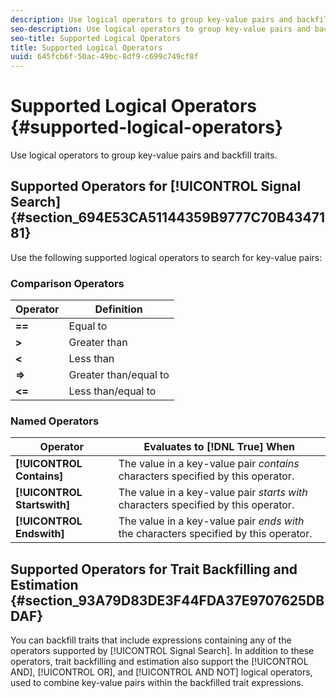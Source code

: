 ```yaml
---
description: Use logical operators to group key-value pairs and backfill traits.
seo-description: Use logical operators to group key-value pairs and backfill traits.
seo-title: Supported Logical Operators
title: Supported Logical Operators
uuid: 645fcb6f-50ac-49bc-8df9-c699c749cf8f
---
```


# Supported Logical Operators {#supported-logical-operators}

Use logical operators to group key-value pairs and backfill traits.

## Supported Operators for [!UICONTROL Signal Search] {#section_694E53CA51144359B9777C70B4347181}

Use the following supported logical operators to search for key-value pairs:

### Comparison Operators

|  Operator  | Definition  |
|---|---|
| **==** | Equal to  |
| **>** | Greater than  |
| **<** | Less than  |
| **=>** | Greater than/equal to  |
| **<=** | Less than/equal to  |

### Named Operators

|  Operator  | Evaluates to [!DNL True] When  |
|---|---|
| **[!UICONTROL Contains]** |The value in a key-value pair *contains* characters specified by this operator.  |
| **[!UICONTROL Startswith]** |The value in a key-value pair *starts with* characters specified by this operator.  |
| **[!UICONTROL Endswith]** |The value in a key-value pair *ends with* the characters specified by this operator.  |

## Supported Operators for Trait Backfilling and Estimation {#section_93A79D83DE3F44FDA37E9707625DBDAF}

You can backfill traits that include expressions containing any of the operators supported by [!UICONTROL Signal Search]. In addition to these operators, trait backfilling and estimation also support the [!UICONTROL AND], [!UICONTROL OR], and [!UICONTROL AND NOT] logical operators, used to combine key-value pairs within the backfilled trait expressions.
